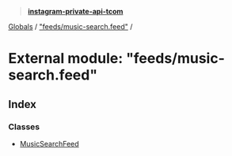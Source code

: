 > **[instagram-private-api-tcom](../README.md)**

[Globals](../README.md) / ["feeds/music-search.feed"](_feeds_music_search_feed_.md) /

# External module: "feeds/music-search.feed"

## Index

### Classes

* [MusicSearchFeed](../classes/_feeds_music_search_feed_.musicsearchfeed.md)
